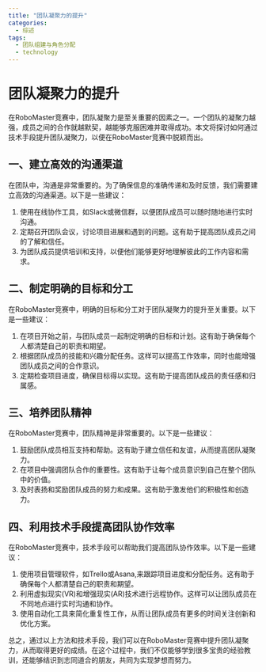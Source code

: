 ```yaml
---  
title: "团队凝聚力的提升"  
categories:  
  - 综述  
tags: 
  - 团队组建与角色分配 
  - technology  
---  
```


# 团队凝聚力的提升

在RoboMaster竞赛中，团队凝聚力是至关重要的因素之一。一个团队的凝聚力越强，成员之间的合作就越默契，越能够克服困难并取得成功。本文将探讨如何通过技术手段提升团队凝聚力，以便在RoboMaster竞赛中脱颖而出。

## 一、建立高效的沟通渠道

在团队中，沟通是非常重要的。为了确保信息的准确传递和及时反馈，我们需要建立高效的沟通渠道。以下是一些建议：

1. 使用在线协作工具，如Slack或微信群，以便团队成员可以随时随地进行实时沟通。
2. 定期召开团队会议，讨论项目进展和遇到的问题。这有助于提高团队成员之间的了解和信任。
3. 为团队成员提供培训和支持，以便他们能够更好地理解彼此的工作内容和需求。

## 二、制定明确的目标和分工

在RoboMaster竞赛中，明确的目标和分工对于团队凝聚力的提升至关重要。以下是一些建议：

1. 在项目开始之前，与团队成员一起制定明确的目标和计划。这有助于确保每个人都清楚自己的职责和期望。
2. 根据团队成员的技能和兴趣分配任务。这样可以提高工作效率，同时也能增强团队成员之间的合作意识。
3. 定期检查项目进度，确保目标得以实现。这有助于提高团队成员的责任感和归属感。

## 三、培养团队精神

在RoboMaster竞赛中，团队精神是非常重要的。以下是一些建议：

1. 鼓励团队成员相互支持和帮助。这有助于建立信任和友谊，从而提高团队凝聚力。
2. 在项目中强调团队合作的重要性。这有助于让每个成员意识到自己在整个团队中的价值。
3. 及时表扬和奖励团队成员的努力和成果。这有助于激发他们的积极性和创造力。

## 四、利用技术手段提高团队协作效率

在RoboMaster竞赛中，技术手段可以帮助我们提高团队协作效率。以下是一些建议：

1. 使用项目管理软件，如Trello或Asana,来跟踪项目进度和分配任务。这有助于确保每个人都清楚自己的职责和期望。
2. 利用虚拟现实(VR)和增强现实(AR)技术进行远程协作。这样可以让团队成员在不同地点进行实时沟通和协作。
3. 使用自动化工具来简化重复性工作，从而让团队成员有更多的时间关注创新和优化方案。

总之，通过以上方法和技术手段，我们可以在RoboMaster竞赛中提升团队凝聚力，从而取得更好的成绩。在这个过程中，我们不仅能够学到很多宝贵的经验教训，还能够结识到志同道合的朋友，共同为实现梦想而努力。 
